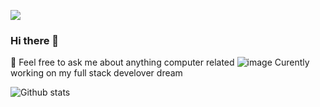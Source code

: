 ![](https://visitor-badge.glitch.me/badge?page_id=elie00001.elie00001)
### Hi there 👋
💬 Feel free to ask me about anything computer related
![image](https://user-images.githubusercontent.com/81432506/167664635-8500bd11-e481-444b-abcb-81dd6a71c3e9.png) Curently working on my full stack develover dream

![Github stats](https://github-readme-stats.vercel.app/api?username=elie00001)

<!--**elie00001/elie00001** is a ✨ _special_ ✨ repository because its `README.md` (this file) appears on your GitHub profile.

Here are some ideas to get you started:

- 🔭 I’m currently working on ...
- 🌱 I’m currently learning ...
- 👯 I’m looking to collaborate on ...
- 🤔 I’m looking for help with ...
- 💬 Ask me about ...
- 📫 How to reach me: ...
- 😄 Pronouns: ...
- ⚡ Fun fact: ...
-->
